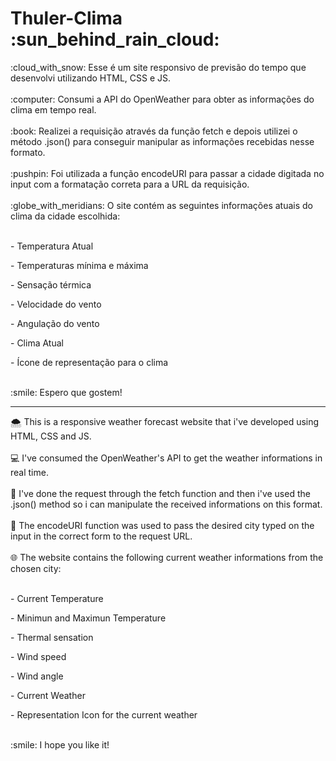 <h1>Thuler-Clima :sun_behind_rain_cloud:</h1>
:cloud_with_snow: Esse é um site responsivo de previsão do tempo que desenvolvi utilizando HTML, CSS e JS.
<br>
<br>
:computer: Consumi a API do OpenWeather para obter as informações do clima em tempo real.
<br>
<br>
:book: Realizei a requisição através da função fetch e depois utilizei o método .json() para conseguir manipular as informações recebidas nesse formato. 
<br>
<br>
:pushpin: Foi utilizada a função encodeURI para passar a cidade digitada no input com a formatação correta para a URL da requisição.
<br>
<br>
:globe_with_meridians: O site contém as seguintes informações atuais do clima da cidade escolhida:
<br>
<br>
<p>- Temperatura Atual</p>
<p>- Temperaturas mínima e máxima</p>
<p>- Sensação térmica</p>
<p>- Velocidade do vento</p>
<p>- Angulação do vento</p>
<p>- Clima Atual</p>
<p>- Ícone de representação para o clima</p>
<br>
:smile: Espero que gostem!

<hr>

:cloud_with_snow: This is a responsive weather forecast website that i've developed using HTML, CSS and JS.
<br>
<br>
:computer: I've consumed the OpenWeather's API to get the weather informations in real time.
<br>
<br>
:book: I've done the request through the fetch function and then i've used the .json() method so i can manipulate the received informations on this format. 
<br>
<br>
:pushpin: The encodeURI function was used to pass the desired city typed on the input in the correct form to the request URL.
<br>
<br>
:globe_with_meridians: The website contains the following current weather informations from the chosen city:
<br>
<br>
<p>- Current Temperature</p>
<p>- Minimun and Maximun Temperature</p>
<p>- Thermal sensation</p>
<p>- Wind speed</p>
<p>- Wind angle</p>
<p>- Current Weather</p>
<p>- Representation Icon for the current weather</p>
<br>
:smile: I hope you like it!
